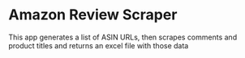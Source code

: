 # Amazon Review Scraper
This app generates a list of ASIN URLs, then scrapes comments and product titles and returns an excel file with those data
